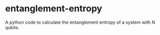 # entanglement-entropy
A python code to calculate the entanglement entropy of a system with N qubits.
